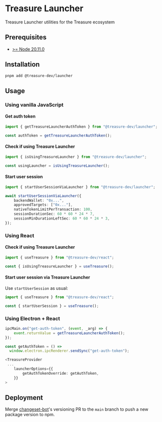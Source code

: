 # Treasure Launcher

Treasure Launcher utilities for the Treasure ecosystem

## Prerequisites

- [>= Node 20.11.0](https://nodejs.org/en)

## Installation

```bash
pnpm add @treasure-dev/launcher
```

## Usage

### Using vanilla JavaScript

#### Get auth token

```ts
import { getTreasureLauncherAuthToken } from "@treasure-dev/launcher";

const authToken = getTreasureLauncherAuthToken();
```

#### Check if using Treasure Launcher

```ts
import { isUsingTreasureLauncher } from "@treasure-dev/launcher";

const usingLauncher = isUsingTreasureLauncher();
```

#### Start user session

```ts
import { startUserSessionViaLauncher } from "@treasure-dev/launcher";

await startUserSessionViaLauncher({
    backendWallet: "0x...",
    approvedTargets: ["0x..."],
    nativeTokenLimitPerTransaction: 100,
    sessionDurationSec: 60 * 60 * 24 * 7,
    sessionMinDurationLeftSec: 60 * 60 * 24 * 3,
});
```

### Using React

#### Check if using Treasure Launcher

```ts
import { useTreasure } from "@treasure-dev/react";

const { isUsingTreasureLauncher } = useTreasure();
```

#### Start user session via Treasure Launcher

Use `startUserSession` as usual:

```ts
import { useTreasure } from "@treasure-dev/react";

const { startUserSession } = useTreasure();
```

### Using Electron + React

```ts Main.ts
ipcMain.on("get-auth-token", (event, _arg) => {
    event.returnValue = getTreasureLauncherAuthToken();
});
```

```ts Main.tsx
const getAuthToken = () =>
  window.electron.ipcRenderer.sendSync("get-auth-token");

<TreasureProvider
 ...
    launcherOptions={{
        getAuthTokenOverride: getAuthToken,
    }}
>
```

## Deployment

Merge [changeset-bot](https://github.com/apps/changeset-bot)'s versioning PR to the `main` branch to push a new package version to npm.
